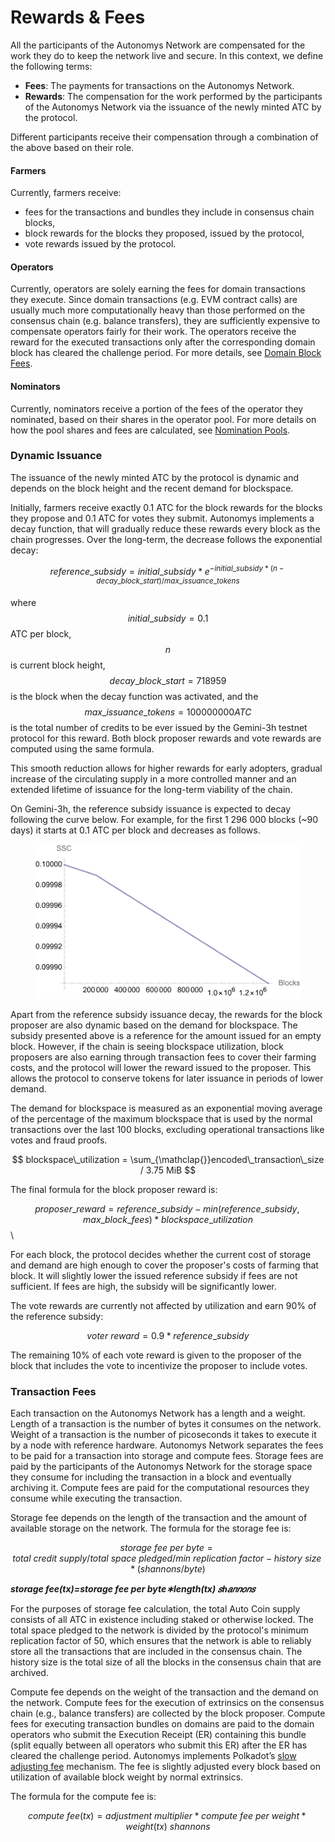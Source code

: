 # Rewards & Fees

All the participants of the Autonomys Network are compensated for the work they do to keep the network live and secure. In this context, we define the following terms:

* **Fees**: The payments for transactions on the Autonomys Network.
* **Rewards**: The compensation for the work performed by the participants of the Autonomys Network via the issuance of the newly minted ATC by the protocol.

Different participants receive their compensation through a combination of the above based on their role.

#### Farmers

Currently, farmers receive:

* fees for the transactions and bundles they include in consensus chain blocks,
* block rewards for the blocks they proposed, issued by the protocol,
* vote rewards issued by the protocol.

#### Operators

Currently, operators are solely earning the fees for domain transactions they execute. Since domain transactions (e.g. EVM contract calls) are usually much more computationally heavy than those performed on the consensus chain (e.g. balance transfers), they are sufficiently expensive to compensate operators fairly for their work. The operators receive the reward for the executed transactions only after the corresponding domain block has cleared the challenge period. For more details, see [Domain Block Fees](https://github.com/subspace/subnomicon/blob/main/docs/decex/domains/workflow.md#domain-block-fees).

#### Nominators

Currently, nominators receive a portion of the fees of the operator they nominated, based on their shares in the operator pool. For more details on how the pool shares and fees are calculated, see [Nomination Pools](https://github.com/subspace/subnomicon/blob/main/docs/decex/staking.md#nomination-pools).

### Dynamic Issuance

The issuance of the newly minted ATC by the protocol is dynamic and depends on the block height and the recent demand for blockspace.

Initially, farmers receive exactly 0.1 ATC for the block rewards for the blocks they propose and 0.1 ATC for votes they submit. Autonomys implements a decay function, that will gradually reduce these rewards every block as the chain progresses. Over the long-term, the decrease follows the exponential decay:

$$
reference\_subsidy = initial\_subsidy * e^{-initial\_subsidy*(n-decay\_block\_start)/max\_issuance\_tokens}
$$

where $$initial\_subsidy = 0.1$$ATC per block, $$n$$ is current block height, $$decay\_block\_start = 718959$$is the block when the decay function was activated, and the $$max\_issuance\_tokens = 100000000 ATC$$is the total number of credits to be ever issued by the Gemini-3h testnet protocol for this reward. Both block proposer rewards and vote rewards are computed using the same formula.

This smooth reduction allows for higher rewards for early adopters, gradual increase of the circulating supply in a more controlled manner and an extended lifetime of issuance for the long-term viability of the chain.

On Gemini-3h, the reference subsidy issuance is expected to decay following the curve below. For example, for the first 1 296 000 blocks (\~90 days) it starts at 0.1 ATC per block and decreases as follows.

<figure><picture><source srcset="../.gitbook/assets/Gemini3h_Issuance_Decay-dark.svg" media="(prefers-color-scheme: dark)"><img src="../.gitbook/assets/image (21).png" alt=""></picture><figcaption></figcaption></figure>

Apart from the reference subsidy issuance decay, the rewards for the block proposer are also dynamic based on the demand for blockspace. The subsidy presented above is a reference for the amount issued for an empty block. However, if the chain is seeing blockspace utilization, block proposers are also earning through transaction fees to cover their farming costs, and the protocol will lower the reward issued to the proposer. This allows the protocol to conserve tokens for later issuance in periods of lower demand.

The demand for blockspace is measured as an exponential moving average of the percentage of the maximum blockspace that is used by the normal transactions over the last 100 blocks, excluding operational transactions like votes and fraud proofs.

$$
blockspace\_utilization = \sum_{\mathclap{}}encoded\_transaction\_size / 3.75 MiB
$$

The final formula for the block proposer reward is:

$$proposer\_reward = reference\_subsidy - min(reference\_subsidy, max\_block\_fees) * blockspace\_utilization$$\


For each block, the protocol decides whether the current cost of storage and demand are high enough to cover the proposer's costs of farming that block. It will slightly lower the issued reference subsidy if fees are not sufficient. If fees are high, the subsidy will be significantly lower.

The vote rewards are currently not affected by utilization and earn 90% of the reference subsidy:

$$voter\ reward = 0.9 * reference\_subsidy$$

The remaining 10% of each vote reward is given to the proposer of the block that includes the vote to incentivize the proposer to include votes.

### Transaction Fees

Each transaction on the Autonomys Network has a length and a weight. Length of a transaction is the number of bytes it consumes on the network. Weight of a transaction is the number of picoseconds it takes to execute it by a node with reference hardware. Autonomys Network separates the fees to be paid for a transaction into storage and compute fees. Storage fees are paid by the participants of the Autonomys Network for the storage space they consume for including the transaction in a block and eventually archiving it. Compute fees are paid for the computational resources they consume while executing the transaction.

Storage fee depends on the length of the transaction and the amount of available storage on the network. The formula for the storage fee is:

$$storage\ fee\ per\ byte = total\ credit\ supply/total\ space\ pledged/min\ replication\ factor-history\ size * (shannons/byte)$$

_**storage fee(tx)=storage fee per byte∗length(tx) 𝑠ℎ𝑎𝑛𝑛𝑜𝑛𝑠**_

For the purposes of storage fee calculation, the total Auto Coin supply consists of all ATC in existence including staked or otherwise locked. The total space pledged to the network is divided by the protocol's minimum replication factor of 50, which ensures that the network is able to reliably store all the transactions that are included in the consensus chain. The history size is the total size of all the blocks in the consensus chain that are archived.

Compute fee depends on the weight of the transaction and the demand on the network. Compute fees for the execution of extrinsics on the consensus chain (e.g., balance transfers) are collected by the block proposer. Compute fees for executing transaction bundles on domains are paid to the domain operators who submit the Execution Receipt (ER) containing this bundle (split equally between all operators who submit this ER) after the ER has cleared the challenge period. Autonomys implements Polkadot’s [slow adjusting fee](https://research.web3.foundation/Polkadot/overview/token-economics#2-slow-adjusting-mechanism) mechanism. The fee is slightly adjusted every block based on utilization of available block weight by normal extrinsics.

The formula for the compute fee is:

$$compute\ fee(tx) = adjustment\ multiplier * compute\ fee\ per\ weight * weight(tx)\ shannons$$
